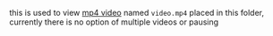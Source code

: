 this is used to view [mp4 video](https://en.wikipedia.org/wiki/MPEG-4_Part_14) named `video.mp4` placed in this folder, currently there is no option of multiple videos or pausing
